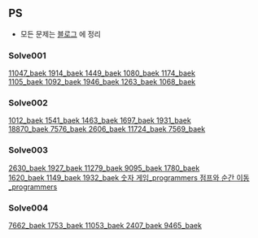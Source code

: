 ## PS
- 모든 문제는 [블로그](https://velog.io/@sksk713/series/%EC%95%8C%EA%B3%A0%EB%A6%AC%EC%A6%98-%EB%AC%B8%EC%A0%9C%ED%92%80%EC%9D%B4) 에 정리

### Solve001
[11047_baek 1914_baek 1449_baek 1080_baek 1174_baek <br> 1105_baek 1092_baek 1946_baek 1263_baek 1068_baek](https://velog.io/@sksk713/1%EC%A3%BC%EC%B0%A8)
### Solve002
[1012_baek 1541_baek 1463_baek 1697_baek 1931_baek <br> 18870_baek 7576_baek 2606_baek 11724_baek 7569_baek](https://velog.io/@sksk713/2%EC%A3%BC%EC%B0%A8)
### Solve003
[2630_baek 1927_baek 11279_baek 9095_baek 1780_baek <br> 1620_baek 1149_baek 1932_baek 숫자 게임_programmers 점프와 순간 이동_programmers](https://velog.io/@sksk713/3%EC%A3%BC%EC%B0%A8)
### Solve004
[7662_baek 1753_baek 11053_baek 2407_baek 9465_baek](https://velog.io/@sksk713/4%EC%A3%BC%EC%B0%A8)